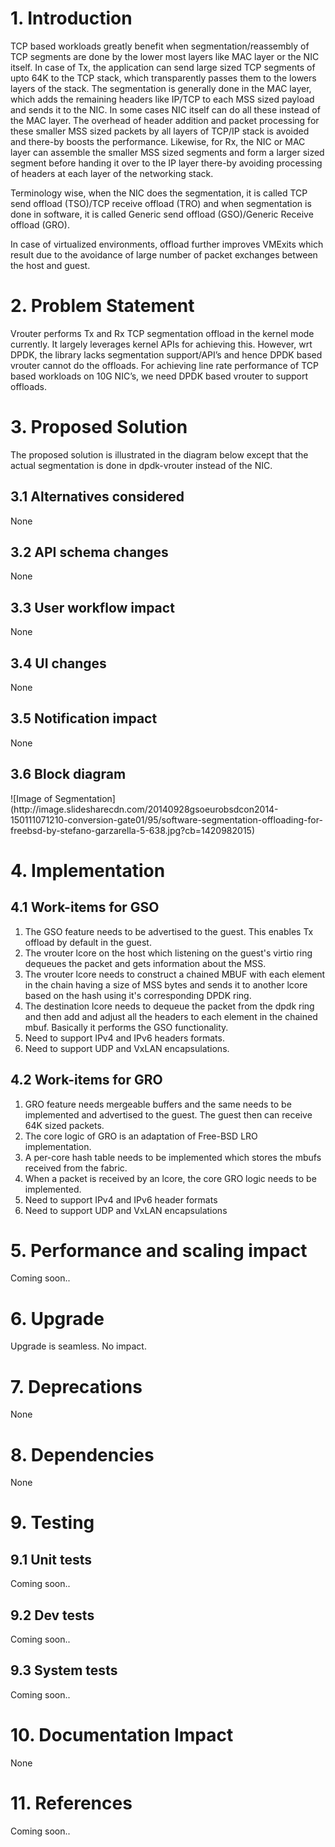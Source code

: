 <h1> 1. Introduction </h1>
TCP based workloads greatly benefit when segmentation/reassembly of TCP segments are done by the lower most layers like MAC layer or the NIC itself. In case of Tx, the application can send large sized TCP segments of upto 64K to the TCP stack, which transparently passes them to the lowers layers of the stack. The segmentation is generally done in the MAC layer, which adds the remaining headers like IP/TCP to each MSS sized payload and sends it to the NIC. In some cases NIC itself can do all these instead of the MAC layer. The overhead of header addition and packet processing for these smaller MSS sized packets by all layers of TCP/IP stack is avoided and there-by boosts the performance. Likewise, for Rx, the NIC or MAC layer can assemble the smaller MSS sized segments and form a larger sized segment before handing it over to the IP layer there-by avoiding processing of headers at each layer of the networking stack.

Terminology wise, when the NIC does the segmentation, it is called TCP send offload (TSO)/TCP receive offload (TRO) and when segmentation is done in software, it is called Generic send offload (GSO)/Generic Receive offload (GRO).

In case of virtualized environments, offload further improves VMExits which result due to the avoidance of large number of packet exchanges between the host and guest.

<h1>2. Problem Statement </h1>
Vrouter performs Tx and Rx TCP segmentation offload in the kernel mode currently. It largely leverages kernel APIs for achieving this. However, wrt DPDK, the library lacks segmentation support/API’s and hence DPDK based vrouter cannot do the offloads. For achieving line rate performance of TCP based workloads on 10G NIC’s, we need DPDK based vrouter to support offloads.

<h1>3. Proposed Solution </h1>
The proposed solution is illustrated in the diagram below except that the actual segmentation is done in dpdk-vrouter instead of the NIC.

<h2>3.1 Alternatives considered</h2>
None
<h2>3.2 API schema changes</h2>
None
<h2>3.3 User workflow impact</h2>
None
<h2>3.4 UI changes</h2>
None
<h2>3.5 Notification impact</h2>
None

<h2>3.6 Block diagram</h2>
![Image of Segmentation](http://image.slidesharecdn.com/20140928gsoeurobsdcon2014-150111071210-conversion-gate01/95/software-segmentation-offloading-for-freebsd-by-stefano-garzarella-5-638.jpg?cb=1420982015)

<h1>4. Implementation </h1>
<h2>4.1 Work-items for GSO </h2>

1.  The GSO feature needs to be advertised to the guest. This enables Tx offload by default in the guest.
2.  The vrouter lcore on the host which listening on the guest's virtio ring dequeues the packet and gets information about the MSS.
3.  The vrouter lcore needs to construct a chained MBUF with each element in the chain having a size of MSS bytes and sends it to another lcore based on the hash using it's corresponding DPDK ring.
4.  The destination lcore needs to dequeue the packet from the dpdk ring and then add and adjust all the headers to each element in the chained mbuf. Basically it performs the GSO functionality.
5.  Need to support IPv4 and IPv6 headers formats.
6.  Need to support UDP and VxLAN encapsulations.

<h2>4.2 Work-items for GRO </h2>

1.  GRO feature needs mergeable buffers and the same needs to be implemented and advertised to the guest. The guest then can receive 64K sized packets.
2.  The core logic of GRO is an adaptation of Free-BSD LRO implementation.
3.  A per-core hash table needs to be implemented which stores the mbufs received from the fabric.  
4.  When a packet is received by an lcore, the core GRO logic needs to be implemented.
5.  Need to support IPv4 and IPv6 header formats
6.  Need to support UDP and VxLAN encapsulations

<h1>5. Performance and scaling impact</h1>
Coming soon..

<h1>6. Upgrade</h1>
Upgrade is seamless. No impact.

<h1>7. Deprecations</h1>
None

<h1>8. Dependencies</h1>
None

<h1>9. Testing</h1>
<h2>9.1 Unit tests</h2>
Coming soon..
<h2>9.2 Dev tests</h2>
Coming soon..
<h2>9.3 System tests</h2>
Coming soon..

<h1>10. Documentation Impact</h1>
None

<h1>11. References</h1>
Coming soon..

